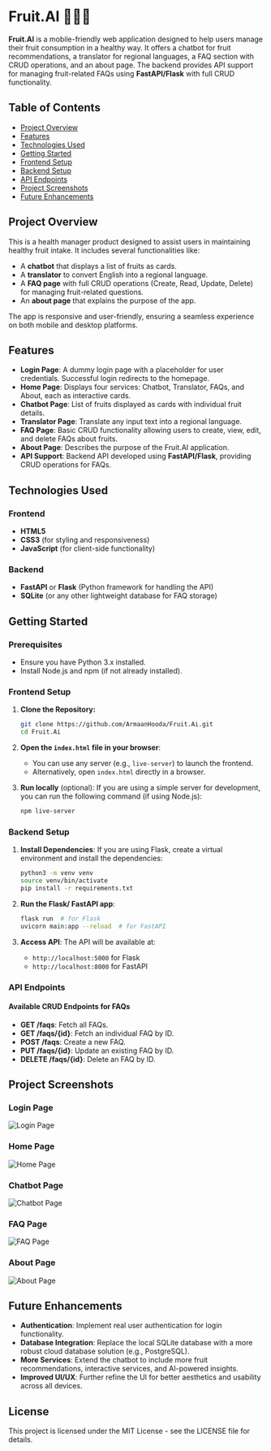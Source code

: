 

# Fruit.AI 🍇🍉🍎

**Fruit.AI** is a mobile-friendly web application designed to help users manage their fruit consumption in a healthy way. It offers a chatbot for fruit recommendations, a translator for regional languages, a FAQ section with CRUD operations, and an about page. The backend provides API support for managing fruit-related FAQs using **FastAPI/Flask** with full CRUD functionality.

## Table of Contents
- [Project Overview](#project-overview)
- [Features](#features)
- [Technologies Used](#technologies-used)
- [Getting Started](#getting-started)
- [Frontend Setup](#frontend-setup)
- [Backend Setup](#backend-setup)
- [API Endpoints](#api-endpoints)
- [Project Screenshots](#project-screenshots)
- [Future Enhancements](#future-enhancements)

## Project Overview

This is a health manager product designed to assist users in maintaining healthy fruit intake. It includes several functionalities like:
- A **chatbot** that displays a list of fruits as cards.
- A **translator** to convert English into a regional language.
- A **FAQ page** with full CRUD operations (Create, Read, Update, Delete) for managing fruit-related questions.
- An **about page** that explains the purpose of the app.

The app is responsive and user-friendly, ensuring a seamless experience on both mobile and desktop platforms.

## Features

- **Login Page**: A dummy login page with a placeholder for user credentials. Successful login redirects to the homepage.
- **Home Page**: Displays four services: Chatbot, Translator, FAQs, and About, each as interactive cards.
- **Chatbot Page**: List of fruits displayed as cards with individual fruit details.
- **Translator Page**: Translate any input text into a regional language.
- **FAQ Page**: Basic CRUD functionality allowing users to create, view, edit, and delete FAQs about fruits.
- **About Page**: Describes the purpose of the Fruit.AI application.
- **API Support**: Backend API developed using **FastAPI/Flask**, providing CRUD operations for FAQs.

## Technologies Used

### Frontend
- **HTML5**
- **CSS3** (for styling and responsiveness)
- **JavaScript** (for client-side functionality)

### Backend
- **FastAPI** or **Flask** (Python framework for handling the API)
- **SQLite** (or any other lightweight database for FAQ storage)


## Getting Started

### Prerequisites
- Ensure you have Python 3.x installed.
- Install Node.js and npm (if not already installed).
  
### Frontend Setup

1. **Clone the Repository:**
   ```bash
   git clone https://github.com/ArmaanHooda/Fruit.Ai.git
   cd Fruit.Ai
   ```

2. **Open the `index.html` file in your browser**:
   - You can use any server (e.g., `live-server`) to launch the frontend.
   - Alternatively, open `index.html` directly in a browser.

3. **Run locally** (optional):
   If you are using a simple server for development, you can run the following command (if using Node.js):
   ```bash
   npm live-server
   ```

### Backend Setup

1. **Install Dependencies**:
   If you are using Flask, create a virtual environment and install the dependencies:
   ```bash
   python3 -m venv venv
   source venv/bin/activate
   pip install -r requirements.txt
   ```

2. **Run the Flask/ FastAPI app**:
   ```bash
   flask run  # for Flask
   uvicorn main:app --reload  # for FastAPI
   ```

3. **Access API**:
   The API will be available at:
   - `http://localhost:5000` for Flask
   - `http://localhost:8000` for FastAPI

### API Endpoints

#### Available CRUD Endpoints for FAQs

- **GET /faqs**: Fetch all FAQs.
- **GET /faqs/{id}**: Fetch an individual FAQ by ID.
- **POST /faqs**: Create a new FAQ.
- **PUT /faqs/{id}**: Update an existing FAQ by ID.
- **DELETE /faqs/{id}**: Delete an FAQ by ID.


## Project Screenshots

### Login Page
![Login Page](./Screenshot/login.png)

### Home Page
![Home Page](./Screenshot/home.png)

### Chatbot Page
![Chatbot Page](./Screenshot/Chatbot.png)

### FAQ Page
![FAQ Page](./Screenshot/Faq.png)

### About Page
![About Page](./Screenshot/About.png)

## Future Enhancements
- **Authentication**: Implement real user authentication for login functionality.
- **Database Integration**: Replace the local SQLite database with a more robust cloud database solution (e.g., PostgreSQL).
- **More Services**: Extend the chatbot to include more fruit recommendations, interactive services, and AI-powered insights.
- **Improved UI/UX**: Further refine the UI for better aesthetics and usability across all devices.

## License
This project is licensed under the MIT License - see the LICENSE file for details.

